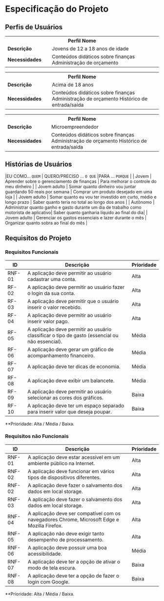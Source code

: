 # Especificação do Projeto

## Perfis de Usuários

<table>
<tbody>
<tr align=center>
<th colspan="2">Perfil Nome </th>
</tr>
<tr>
<td width="150px"><b>Descrição</b></td>
<td width="600px">Jovens de 12 a 18 anos de idade</td>
</tr>
<tr>
<td><b>Necessidades</b></td>
<td>Conteúdos didáticos sobre finanças
Administração de orçamento
</td>
</tr>
</tbody>
</table>

<table>
<tbody>
<tr align=center>
<th colspan="2">Perfil Nome </th>
</tr>
<tr>
<td width="150px"><b>Descrição</b></td>
<td width="600px">Acima de 18 anos</td>
</tr>
<tr>
<td><b>Necessidades</b></td>
<td>Conteúdos didáticos sobre finanças
Administração de orçamento
Histórico de entrada/saída
</td>
</tr>
</tbody>
</table>

<table>
<tbody>
<tr align=center>
<th colspan="2">Perfil Nome </th>
</tr>
<tr>
<td width="150px"><b>Descrição</b></td>
<td width="600px">Microempreendedor</td>
</tr>
<tr>
<td><b>Necessidades</b></td>
<td>Conteúdos didáticos sobre finanças
Administração de orçamento
Histórico de entrada/saída
</td>
</tr>
</tbody>
</table>

## Histórias de Usuários

|EU COMO... `QUEM`   | QUERO/PRECISO ... `O QUE` |PARA ... `PORQUE`                 |
| Jovem              | Aprender sobre o gerenciamento de finanças | Para melhorar o controle do meu dinheiro |
| Jovem adulto       | Somar quanto dinheiro vou juntar guardando 50 reais por semana | Comprar um produto desejado em uma loja |
| Jovem adulto       | Somar quanto eu vou ter investido em curto, médio e longo prazo | Saber quanto teria no total ao longo dos anos |
| Autônomo           | Administrar quanto ganho e gasto durante um dia de trabalho como motorista de aplicativo| Saber quanto ganharia líquido ao final do dia|
| Jovem adulto       | Gerenciar os gastos essenciais e lazer durante o mês | Organizar quanto sobra ao final do mês |

## Requisitos do Projeto

### Requisitos Funcionais

|ID      | Descrição               |Prioridade |
|--------|-------------------------|----|
| RNF-01 | A aplicação deve permitir ao usuário cadastrar uma conta.                    | Alta  | 
| RF- 02 | A aplicação deve permitir ao usuário fazer o login da sua conta. | Alta  | 
| RF- 03 | A aplicação deve permitir que o usuário inserir o valor recebido. | Alta  | 
| RF- 04 |  A aplicação deve permitir ao usuário inserir valor pago.| Alta  | 
| RF- 05 | A aplicação deve permitir ao usuário classificar o tipo de gasto (essencial ou não essencial). | Média | 
| RF- 06 | A aplicação deve gerar um gráfico de acompanhamento financeiro.| Média | 
| RF- 07 | A aplicação deve ter dicas de economia. | Média  | 
| RF- 08 | A aplicação deve exibir um balancete. | Média | 
| RF- 09 | A aplicação deve permitir ao usuário selecionar as cores dos gráficos. | Baixa | 
| RF- 10 | A aplicação deve ter um espaço separado para inserir valor que deseja poupar. | Baixa | 

**Prioridade: Alta / Média / Baixa. 

### Requisitos não Funcionais

|ID      | Descrição               |Prioridade |
|--------|-------------------------|----|
| RNF-01 | A aplicação deve estar acessível em um ambiente público na Internet.                   | Alta  | 
|RNF- 02|A aplicação deve funcionar em vários tipos de dispositivos diferentes.|Alta|
|RNF- 02|A aplicação deve fazer o salvamento dos dados em local storage.|Alta|
|RNF-03 |A aplicação deve fazer o salvamento dos dados em local storage.|Alta|
|RNF-04 |A aplicação deve ser compatível com os navegadores Chrome, Microsoft Edge e Mozilla Firefox.|Alta|
|RNF-05  |A aplicação não deve exigir tanto desempenho de processamento.|Alta|
|RNF-06  |A aplicação deve possuir uma boa acessibilidade. |Média|
|RNF-07  |A aplicação deve ter a opção de ativar o modo de tela escura.|Baixa|
|RNF-08  |A aplicação deve ter a opção de fazer o login com Google.|Baixa|
**Prioridade: Alta / Média / Baixa. 

